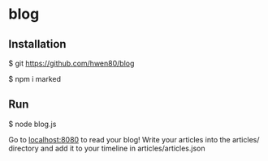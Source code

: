 # blog
## Installation
$ git https://github.com/hwen80/blog

$ npm i marked

## Run
$ node blog.js

Go to [localhost:8080](http://localhost:8080) to read your blog!
Write your articles into the articles/ directory and add it to your timeline in articles/articles.json
